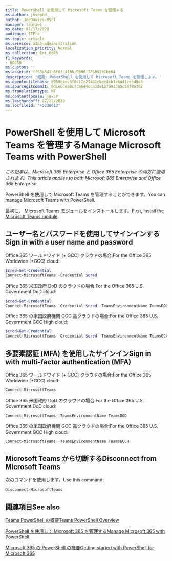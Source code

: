 ```yaml
---
title: PowerShell を使用して Microsoft Teams を管理する
ms.author: josephd
author: JoeDavies-MSFT
manager: laurawi
ms.date: 07/17/2020
audience: ITPro
ms.topic: article
ms.service: o365-administration
localization_priority: Normal
ms.collection: Ent_O365
f1.keywords:
- NOCSH
ms.custom: ''
ms.assetid: ff93a341-6f0f-4f06-9690-726052e1be64
description: '概要: PowerShell を使用して Microsoft Teams を管理します。'
ms.openlocfilehash: 8958c6ec6f0c17c21461cbee4cb1a6441ceed8d6
ms.sourcegitcommit: 0d1ebcea8c73a644cca3de127a93385c58f9a302
ms.translationtype: MT
ms.contentlocale: ja-JP
ms.lasthandoff: 07/22/2020
ms.locfileid: "45230613"
---
```

# <a name="manage-microsoft-teams-with-powershell"></a><span data-ttu-id="e429e-103">PowerShell を使用して Microsoft Teams を管理する</span><span class="sxs-lookup"><span data-stu-id="e429e-103">Manage Microsoft Teams with PowerShell</span></span>

<span data-ttu-id="e429e-104">*この記事は、Microsoft 365 Enterprise と Office 365 Enterprise の両方に適用されます。*</span><span class="sxs-lookup"><span data-stu-id="e429e-104">*This article applies to both Microsoft 365 Enterprise and Office 365 Enterprise.*</span></span>

<span data-ttu-id="e429e-105">PowerShell を使用して Microsoft Teams を管理することができます。</span><span class="sxs-lookup"><span data-stu-id="e429e-105">You can manage Microsoft Teams with PowerShell.</span></span>
  
<span data-ttu-id="e429e-106">最初に、 [Microsoft Teams モジュール](https://www.powershellgallery.com/packages/MicrosoftTeams/)をインストールします。</span><span class="sxs-lookup"><span data-stu-id="e429e-106">First, install the [Microsoft Teams module](https://www.powershellgallery.com/packages/MicrosoftTeams/).</span></span>
    
## <a name="sign-in-with-a-user-name-and-password"></a><span data-ttu-id="e429e-107">ユーザー名とパスワードを使用してサインインする</span><span class="sxs-lookup"><span data-stu-id="e429e-107">Sign in with a user name and password</span></span>

<span data-ttu-id="e429e-108">Office 365 ワールドワイド (+ GCC) クラウドの場合:</span><span class="sxs-lookup"><span data-stu-id="e429e-108">For the Office 365 Worldwide (+GCC) cloud:</span></span>

```powershell
$cred=Get-Credential
Connect-MicrosoftTeams -Credential $cred
```

<span data-ttu-id="e429e-109">Office 365 米国政府 DoD のクラウドの場合:</span><span class="sxs-lookup"><span data-stu-id="e429e-109">For the Office 365 U.S. Government DoD cloud:</span></span> 

```powershell
$cred=Get-Credential
Connect-MicrosoftTeams -Credential $cred -TeamsEnvironmentName TeamsDOD
```

<span data-ttu-id="e429e-110">Office 365 の米国政府機関 GCC 高クラウドの場合:</span><span class="sxs-lookup"><span data-stu-id="e429e-110">For the Office 365 U.S. Government GCC High cloud:</span></span>

```powershell
$cred=Get-Credential
Connect-MicrosoftTeams -Credential $cred -TeamsEnvironmentName TeamsGCCH
```

## <a name="sign-in-with-multi-factor-authentication-mfa"></a><span data-ttu-id="e429e-111">多要素認証 (MFA) を使用したサインイン</span><span class="sxs-lookup"><span data-stu-id="e429e-111">Sign in with multi-factor authentication (MFA)</span></span>

<span data-ttu-id="e429e-112">Office 365 ワールドワイド (+ GCC) クラウドの場合:</span><span class="sxs-lookup"><span data-stu-id="e429e-112">For the Office 365 Worldwide (+GCC) cloud:</span></span>

```powershell
Connect-MicrosoftTeams
```

<span data-ttu-id="e429e-113">Office 365 米国政府 DoD のクラウドの場合:</span><span class="sxs-lookup"><span data-stu-id="e429e-113">For the Office 365 U.S. Government DoD cloud:</span></span> 

```powershell
Connect-MicrosoftTeams -TeamsEnvironmentName TeamsDOD
```

<span data-ttu-id="e429e-114">Office 365 の米国政府機関 GCC 高クラウドの場合:</span><span class="sxs-lookup"><span data-stu-id="e429e-114">For the Office 365 U.S. Government GCC High cloud:</span></span>

```powershell
Connect-MicrosoftTeams -TeamsEnvironmentName TeamsGCCH
```

## <a name="disconnect-from-microsoft-teams"></a><span data-ttu-id="e429e-115">Microsoft Teams から切断する</span><span class="sxs-lookup"><span data-stu-id="e429e-115">Disconnect from Microsoft Teams</span></span>

<span data-ttu-id="e429e-116">次のコマンドを使用します。</span><span class="sxs-lookup"><span data-stu-id="e429e-116">Use this command:</span></span>

```powershell
Disconnect-MicrosoftTeams
```


## <a name="see-also"></a><span data-ttu-id="e429e-117">関連項目</span><span class="sxs-lookup"><span data-stu-id="e429e-117">See also</span></span>

[<span data-ttu-id="e429e-118">Teams PowerShell の概要</span><span class="sxs-lookup"><span data-stu-id="e429e-118">Teams PowerShell Overview</span></span>](https://docs.microsoft.com/microsoftteams/teams-powershell-overview)
  
[<span data-ttu-id="e429e-119">PowerShell を使用して Microsoft 365 を管理する</span><span class="sxs-lookup"><span data-stu-id="e429e-119">Manage Microsoft 365 with PowerShell</span></span>](manage-office-365-with-office-365-powershell.md)
  
[<span data-ttu-id="e429e-120">Microsoft 365 の PowerShell の概要</span><span class="sxs-lookup"><span data-stu-id="e429e-120">Getting started with PowerShell for Microsoft 365</span></span>](getting-started-with-office-365-powershell.md)

